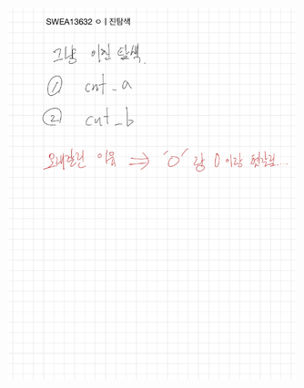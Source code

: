 ![172A3075-520E-49FC-8125-3895BC107B58.jpeg](README_assets/2a0547d9c304fa236a4c8dd589ffc7c09cef9556.jpeg)


